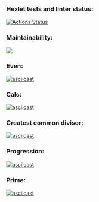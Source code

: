 ### Hexlet tests and linter status:
[![Actions Status](https://github.com/IgorSerebryakov/php-project-45/actions/workflows/hexlet-check.yml/badge.svg)](https://github.com/IgorSerebryakov/php-project-45/actions)

### Maintainability:
<a href="https://codeclimate.com/github/IgorSerebryakov/php-project-45/maintainability"><img src="https://api.codeclimate.com/v1/badges/e552f5d3ed83069eaca8/maintainability" /></a>

### Even:
[![asciicast](https://asciinema.org/a/ucNe33b7SLNBILd7I6Yzxpxas.svg)](https://asciinema.org/a/ucNe33b7SLNBILd7I6Yzxpxas)

### Calc:
[![asciicast](https://asciinema.org/a/tqACAfgyet0LKnQjlVsoGB8FC.svg)](https://asciinema.org/a/tqACAfgyet0LKnQjlVsoGB8FC)

### Greatest common divisor:
[![asciicast](https://asciinema.org/a/vha3p0M5aw0GjdexBPVCcxrQq.svg)](https://asciinema.org/a/vha3p0M5aw0GjdexBPVCcxrQq)

### Progression:
[![asciicast](https://asciinema.org/a/GmOQ4YsdWVSAM920TFDV9LCN4.svg)](https://asciinema.org/a/GmOQ4YsdWVSAM920TFDV9LCN4)

### Prime:
[![asciicast](https://asciinema.org/a/TSJXLs8574P3dOc8a3nVxinJv.svg)](https://asciinema.org/a/TSJXLs8574P3dOc8a3nVxinJv)